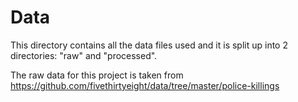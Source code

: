 # Data
This directory contains all the data files used and it is split up into 2 directories: "raw" and "processed".

The raw data for this project is taken from https://github.com/fivethirtyeight/data/tree/master/police-killings